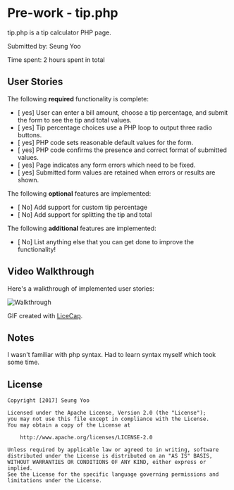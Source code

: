 # Pre-work - tip.php

tip.php is a tip calculator PHP page.

Submitted by: Seung Yoo

Time spent: 2 hours spent in total

## User Stories

The following **required** functionality is complete:
* [ yes] User can enter a bill amount, choose a tip percentage, and submit the form to see the tip and total values.
* [ yes] Tip percentage choices use a PHP loop to output three radio buttons.
* [ yes] PHP code sets reasonable default values for the form.
* [ yes] PHP code confirms the presence and correct format of submitted values.
* [ yes] Page indicates any form errors which need to be fixed.
* [ yes] Submitted form values are retained when errors or results are shown.

The following **optional** features are implemented:
* [ No] Add support for custom tip percentage
* [ No] Add support for splitting the tip and total

The following **additional** features are implemented:

* [ No] List anything else that you can get done to improve the functionality!

## Video Walkthrough

Here's a walkthrough of implemented user stories:

<img src= 'http://i.imgur.com/VnvBaKZ.gif' title='Walkthrough' width='' alt='Walkthrough' />

GIF created with [LiceCap](http://www.cockos.com/licecap/).

## Notes

I wasn't familiar with php syntax. Had to learn syntax myself which took some time.

## License

    Copyright [2017] Seung Yoo

    Licensed under the Apache License, Version 2.0 (the "License");
    you may not use this file except in compliance with the License.
    You may obtain a copy of the License at

        http://www.apache.org/licenses/LICENSE-2.0

    Unless required by applicable law or agreed to in writing, software
    distributed under the License is distributed on an "AS IS" BASIS,
    WITHOUT WARRANTIES OR CONDITIONS OF ANY KIND, either express or implied.
    See the License for the specific language governing permissions and
    limitations under the License.